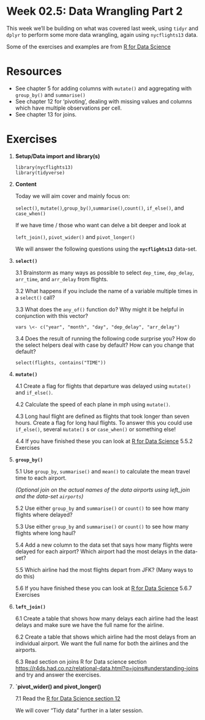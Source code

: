<!-- Please edit README.Rmd - not README.md -->

# Week 02.5: Data Wrangling Part 2

This week we’ll be building on what was covered last week, using `tidyr`
and `dplyr` to perform some more data wrangling, again using
`nycflights13` data.

Some of the exercises and examples are from [R for Data
Science](https://r4ds.had.co.nz/transform.html)

# Resources

-   See chapter 5 for adding columns with `mutate()` and aggregating
    with `group_by()` and `summarise()`
-   See chapter 12 for ‘pivoting’, dealing with missing values and
    columns which have multiple observations per cell.
-   See chapter 13 for joins.

# Exercises

1.  **Setup/Data import and library(s)**

        library(nycflights13)
        library(tidyverse)

2.  **Content**

    Today we will aim cover and mainly focus on:

    `select()`, `mutate()`,`group_by()`,`summarise()`,`count()`,
    `if_else()`, and `case_when()`

    If we have time / those who want can delve a bit deeper and look at

    `left_join()`, `pivot_wider()` and `pivot_longer()`

    We will answer the following questions using the **`nycflights13`**
    data-set.

3.  **`select()`**

    3.1 Brainstorm as many ways as possible to select `dep_time`,
    `dep_delay`, `arr_time`, and `arr_delay` from flights.

    3.2 What happens if you include the name of a variable multiple
    times in a `select()` call?

    3.3 What does the `any_of()` function do? Why might it be helpful in
    conjunction with this vector?

    `vars \<- c("year", "month", "day", "dep_delay", "arr_delay")`

    3.4 Does the result of running the following code surprise you? How
    do the select helpers deal with case by default? How can you change
    that default?

    `select(flights, contains("TIME"))`

4.  **`mutate()`**

    4.1 Create a flag for flights that departure was delayed using
    `mutate()` and `if_else()`.

    4.2 Calculate the speed of each plane in mph using `mutate()`.

    4.3 Long haul flight are defined as flights that took longer than
    seven hours. Create a flag for long haul flights. To answer this you
    could use `if_else()`, several `mutate()` s or `case_when()` or
    something else!

    4.4 If you have finished these you can look at [R for Data
    Science](https://r4ds.had.co.nz/transform.html) 5.5.2 Exercises  

5.  **`group_by()`**

    5.1 Use `group_by`, `summarise()` and `mean()` to calculate the mean
    travel time to each airport.

    *(Optional join on the actual names of the data airports using
    left\_join and the data-set `airports`)*

    5.2 Use either `group_by` and `summarise()` or `count()` to see how
    many flights where delayed?

    5.3 Use either `group_by` and `summarise()` or `count()` to see how
    many flights where long haul?

    5.4 Add a new column to the data set that says how many flights were
    delayed for each airport? Which airport had the most delays in the
    data-set?

    5.5 Which airline had the most flights depart from JFK? (Many ways
    to do this)

    5.6 If you have finished these you can look at [R for Data
    Science](https://r4ds.had.co.nz/transform.html) 5.6.7 Exercises  

6.  **`left_join()`**

    6.1 Create a table that shows how many delays each airline had the
    least delays and make sure we have the full name for the airline.

    6.2 Create a table that shows which airline had the most delays from
    an individual airport. We want the full name for both the airlines
    and the airports.

    6.3 Read section on joins R for Data science section
    <https://r4ds.had.co.nz/relational-data.html?q=joins#understanding-joins>
    and try and answer the exercises.

7.  **\`pivot\_wider() and pivot\_longer()**

    7.1 Read the [R for Data Science section
    12](https://r4ds.had.co.nz/tidy-data.html?q=pivot#tidy-data)

    We will cover “Tidy data” further in a later session.
